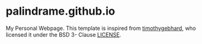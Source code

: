 # palindrame.github.io
My Personal Webpage.
This template is inspired from [timothygebhard](https://github.com/timothygebhard/minimal-academic-website), who licensed it under the BSD 3- Clause [LICENSE](https://github.com/timothygebhard/minimal-academic-website/blob/main/LICENSE).
